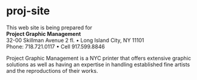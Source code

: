 # proj-site

This web site is being prepared for   
**Project Graphic Management**  
32-00 Skillman Avenue 2 fl. • Long Island City, NY 11101  
Phone: 718.721.0117 • Cell 917.599.8846

Project Graphic Management is a NYC printer that offers extensive graphic solutions as well as having an expertise in handling established fine artists and the reproductions of their works.
